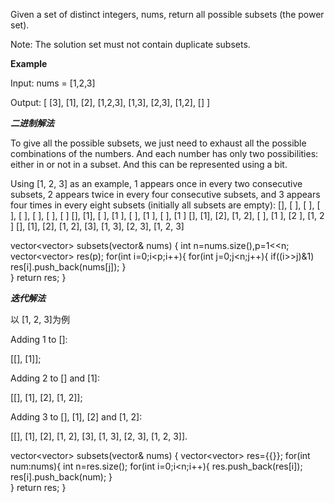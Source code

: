 Given a set of distinct integers, nums, return all possible subsets (the power set).

Note: The solution set must not contain duplicate subsets.

**Example**

Input: nums = [1,2,3]

Output:
[
  [3],
  [1],
  [2],
  [1,2,3],
  [1,3],
  [2,3],
  [1,2],
  []
]

***二进制解法***

To give all the possible subsets, we just need to exhaust all the possible combinations of the numbers. And each number has only two possibilities: either in or not in a subset. And this can be represented using a bit.

Using [1, 2, 3] as an example, 1 appears once in every two consecutive subsets, 2 appears twice in every four consecutive subsets, and 3 appears four times in every eight subsets (initially all subsets are empty):
[], [ ], [ ], [    ], [ ], [    ], [    ], [       ]
[], [1], [ ], [1   ], [ ], [1   ], [    ], [1      ]
[], [1], [2], [1, 2], [ ], [1   ], [2   ], [1, 2   ]
[], [1], [2], [1, 2], [3], [1, 3], [2, 3], [1, 2, 3]


 vector<vector<int>> subsets(vector<int>& nums) {
        int n=nums.size(),p=1<<n;
        vector<vector<int>> res(p);
        for(int i=0;i<p;i++){
            for(int j=0;j<n;j++){
                if((i>>j)&1)
                    res[i].push_back(nums[j]);
            }        
        }
        return res;
    }


***迭代解法***

以 [1, 2, 3]为例

Adding 1 to []: 

[[], [1]]; 

Adding 2 to [] and [1]:

 [[], [1], [2], [1, 2]]; 

Adding 3 to [], [1], [2] and [1, 2]: 

[[], [1], [2], [1, 2], [3], [1, 3], [2, 3], [1, 2, 3]].


 vector<vector<int>> subsets(vector<int>& nums) {
        vector<vector<int>> res={{}};
        for(int num:nums){
            int n=res.size();
            for(int i=0;i<n;i++){
                res.push_back(res[i]);
                res[i].push_back(num);
            }       
        }
       return res; 
    }
